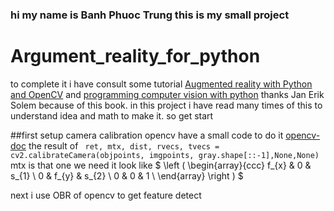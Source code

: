 ### hi my name is Banh Phuoc Trung this is my small project 
# Argument_reality_for_python

to complete it i have consult some tutorial [Augmented reality with Python and OpenCV](https://bitesofcode.wordpress.com/2017/09/12/augmented-reality-with-python-and-opencv-part-1/) and [programming computer vision with python](http://programmingcomputervision.com/downloads/ProgrammingComputerVision_CCdraft.pdf) thanks Jan Erik Solem because of this book. 
in this project i have read many times of this to understand idea and math to make it. so get start

##first setup camera calibration
opencv have a small code to do it [opencv-doc](https://opencv-python-tutroals.readthedocs.io/en/latest/py_tutorials/py_calib3d/py_calibration/py_calibration.html) 
the result of `
ret, mtx, dist, rvecs, tvecs = cv2.calibrateCamera(objpoints, imgpoints, gray.shape[::-1],None,None)`
mtx is that one we need it look like $ \left ( \begin{array}{ccc}
f_{x} & 0 & s_{1} \\
0 & f_{y} & s_{2} \\
0 & 0 & 1 \\
\end{array} \right ) $

next i use OBR of opencv to get feature detect 
